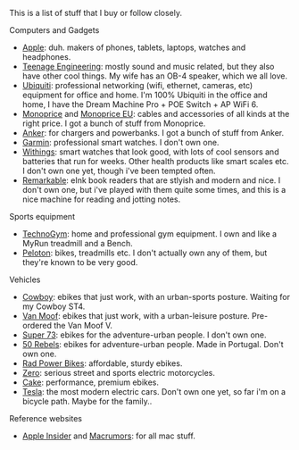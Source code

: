 This is a list of stuff that I buy or follow closely.

Computers and Gadgets
- [Apple](https://apple.com): duh. makers of phones, tablets, laptops, watches and headphones.
- [Teenage Engineering](https://teenage.engineering): mostly sound and music related, but they also have other cool things. My wife has an OB-4 speaker, which we all love.
- [Ubiquiti](https://ubnt.com): professional networking (wifi, ethernet, cameras, etc) equipment for office and home. I'm 100% Ubiquiti in the office and home, I have the Dream Machine Pro + POE Switch + AP WiFi 6.
- [Monoprice](https://monoprice.com) and [Monoprice EU](https://monoprice.eu): cables and accessories of all kinds at the right price. I got a bunch of stuff from Monoprice.
- [Anker](https://anker.com): for chargers and powerbanks. I got a bunch of stuff from Anker.
- [Garmin](https://garmin.com): professional smart watches. I don't own one.
- [Withings](https://withings.com): smart watches that look good, with lots of cool sensors and batteries that run for weeks. Other health products like smart scales etc. I don't own one yet, though i've been tempted often.
- [Remarkable](https://remarkable.com): eInk book readers that are stlyish and modern and nice. I don't own one, but i've played with them quite some times, and this is a nice machine for reading and jotting notes. 

Sports equipment
- [TechnoGym](https://technogym.com): home and professional gym equipment. I own and like a MyRun treadmill and a Bench.
- [Peloton](https://onepeloton.com): bikes, treadmills etc. I don't actually own any of them, but they're known to be very good.

Vehicles
- [Cowboy](https://cowboy.com): ebikes that just work, with an urban-sports posture. Waiting for my Cowboy ST4. 
- [Van Moof](https://vanmoof.com): ebikes that just work, with a urban-leisure posture. Pre-ordered the Van Moof V.
- [Super 73](https://super73.com): ebikes for the adventure-urban people. I don't own one.
- [50 Rebels](https://50rebels.com): ebikes for adventure-urban people. Made in Portugal. Don't own one.
- [Rad Power Bikes](https://radpowerbikes.com): affordable, sturdy ebikes.
- [Zero](https://zeromotorcycles.com): serious street and sports electric motorcycles.
- [Cake](https://ridecake.com): performance, premium ebikes.
- [Tesla](https://tesla.com): the most modern electric cars. Don't own one yet, so far i'm on a bicycle path. Maybe for the family..

Reference websites
- [Apple Insider](https://appleinsider.com) and [Macrumors](https://macrumors.com): for all mac stuff.
